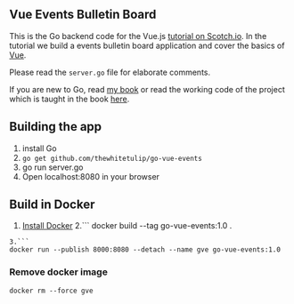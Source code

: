 ## Vue Events Bulletin Board

This is the Go backend code for the Vue.js [tutorial on Scotch.io](https://scotch.io/tutorials/build-a-single-page-time-tracking-app-with-vue-js-introduction). In the tutorial we build a events bulletin board application and cover the basics of [Vue](http://vuejs.org/).

Please read the `server.go` file for elaborate comments. 

If you are new to Go, read [my book](http://github.com/thewhitetulip/web-dev-golang-anti-textbook) or read the working code of the project which is taught in the book [here](http://github.com/thewhitetulip/Tasks).

## Building the app

1. install Go
2. `go get github.com/thewhitetulip/go-vue-events`
3. go run server.go
4. Open localhost:8080 in your browser

## Build in Docker
1. [Install Docker](https://docs.docker.com/get-docker/)
2.```
docker build --tag go-vue-events:1.0 .
```
3.```
docker run --publish 8000:8080 --detach --name gve go-vue-events:1.0
```
### Remove docker image
```
docker rm --force gve
```